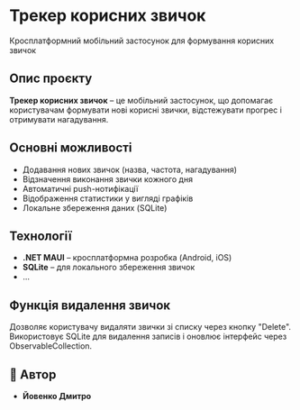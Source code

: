 # Трекер корисних звичок 

Кросплатформний мобільний застосунок для формування корисних звичок

## **Опис проєкту**  
**Трекер корисних звичок** – це мобільний застосунок, що допомагає користувачам формувати нові корисні звички, відстежувати прогрес і отримувати нагадування.  

##  **Основні можливості**  
- Додавання нових звичок (назва, частота, нагадування)  
- Відзначення виконання звички кожного дня  
- Автоматичні push-нотифікації  
- Відображення статистики у вигляді графіків  
- Локальне збереження даних (SQLite)  

##  **Технології**  
- **.NET MAUI** – кросплатформна розробка (Android, iOS)  
- **SQLite** – для локального збереження звичок  
- ...

## Функція видалення звичок
Дозволяє користувачу видаляти звички зі списку через кнопку "Delete". Використовує SQLite для видалення записів і оновлює інтерфейс через ObservableCollection.

## 👤 **Автор**  
- **Йовенко Дмитро** 
